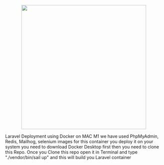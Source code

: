 <p align="center"><a href="https://laravel.com" target="_blank"><img src="https://raw.githubusercontent.com/laravel/art/master/logo-lockup/5%20SVG/2%20CMYK/1%20Full%20Color/laravel-logolockup-cmyk-red.svg" width="400"></a></p>


Laravel Deployment using Docker on MAC M1 we have used PhpMyAdmin, Redis, Mailhog, selenium images for this container you deploy it on your system you need to download Docker Desktop first then you need to clone this Repo. Once you Clone this repo open it in Terminal and type "./vendor/bin/sail up" and this will build you Laravel container 
